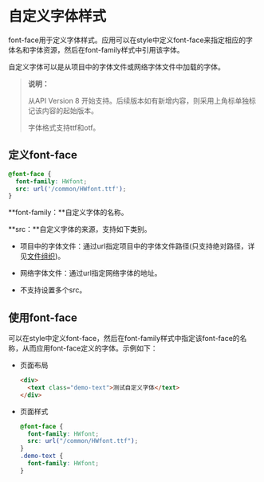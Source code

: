 # 自定义字体样式


font-face用于定义字体样式。应用可以在style中定义font-face来指定相应的字体名和字体资源，然后在font-family样式中引用该字体。


自定义字体可以是从项目中的字体文件或网络字体文件中加载的字体。

> **说明：**
>
> 从API Version 8 开始支持。后续版本如有新增内容，则采用上角标单独标记该内容的起始版本。
>
> 字体格式支持ttf和otf。


## 定义font-face


```css
@font-face {   
  font-family: HWfont; 
  src: url('/common/HWfont.ttf'); 
}
```

**font-family：**自定义字体的名称。

**src：**自定义字体的来源，支持如下类别。

- 项目中的字体文件：通过url指定项目中的字体文件路径(只支持绝对路径，详见[文件组织](js-service-widget-file.md))。

- 网络字体文件：通过url指定网络字体的地址。

- 不支持设置多个src。


## 使用font-face

可以在style中定义font-face，然后在font-family样式中指定该font-face的名称，从而应用font-face定义的字体。示例如下：

- 页面布局
  
  ```html
  <div>    
    <text class="demo-text">测试自定义字体</text>  
  </div>
  ```

- 页面样式
  
  ```css
  @font-face {
    font-family: HWfont;
    src: url("/common/HWfont.ttf");
  }
  .demo-text {
    font-family: HWfont;
  }
  ```
